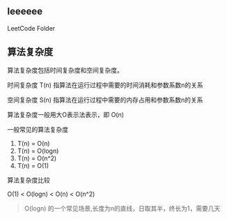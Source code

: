 ## leeeeee

LeetCode Folder


## 算法复杂度

算法复杂度包括时间复杂度和空间复杂度。

时间复杂度 T(n) 指算法在运行过程中需要的时间消耗和参数系数n的关系

空间复杂度 S(n) 指算法在运行过程中需要的内存占用和参数系数n的关系

算法复杂度一般用大O表示法表示，即 O(n)

一般常见的算法复杂度
1. T(n) = O(n)
2. T(n) = O(logn)
3. T(n) = O(n^2)
4. T(n) = O(1)

算法复杂度比较

O(1) < O(logn) < O(n) < O(n^2)

> O(logn) 的一个常见场景,长度为n的直线，日取其半，终长为1，需要几天

